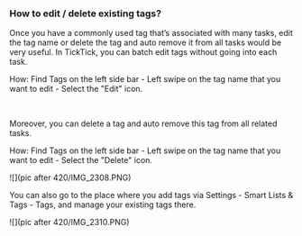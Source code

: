 ### How to edit / delete existing tags?

Once you have a commonly used tag that’s associated with many tasks, edit the tag name or delete the tag and auto remove it from all tasks would be very useful. In TickTick, you can batch edit tags without going into each task. 

How: 
Find Tags on the left side bar - Left swipe on the tag name that you want to edit - Select the "Edit" icon.

<br/>


Moreover, you can delete a tag and auto remove this tag from all related tasks. 

How: 
Find Tags on the left side bar - Left swipe on the tag name that you want to edit - Select the "Delete" icon.

![](pic after 420/IMG_2308.PNG)

You can also go to the place where you add tags via Settings - Smart Lists & Tags - Tags, and manage your existing tags there.

![](pic after 420/IMG_2310.PNG)